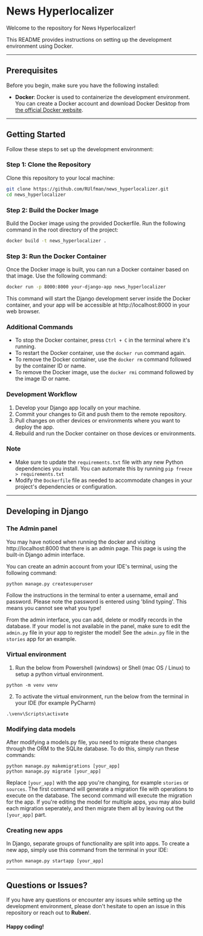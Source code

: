 # News Hyperlocalizer

Welcome to the repository for News Hyperlocalizer! 

This README provides instructions on setting up the development environment using Docker.

---
## Prerequisites

Before you begin, make sure you have the following installed:

- **Docker**: Docker is used to containerize the development environment. You can create a Docker account and download Docker Desktop from [the official Docker website](https://www.docker.com/products/docker-desktop).

---
## Getting Started

Follow these steps to set up the development environment:

### Step 1: Clone the Repository

Clone this repository to your local machine:

```bash
git clone https://github.com/RUlfman/news_hyperlocalizer.git
cd news_hyperlocalizer
````

### Step 2: Build the Docker Image

Build the Docker image using the provided Dockerfile. Run the following command in the root directory of the project:

```bash
docker build -t news_hyperlocalizer .
````

### Step 3: Run the Docker Container

Once the Docker image is built, you can run a Docker container based on that image. Use the following command:

```bash
docker run -p 8000:8000 your-django-app news_hyperlocalizer
````

This command will start the Django development server inside the Docker container, and your app will be accessible at http://localhost:8000 in your web browser.

### Additional Commands
- To stop the Docker container, press `Ctrl + C` in the terminal where it's running.
- To restart the Docker container, use the ```docker run``` command again.
- To remove the Docker container, use the ```docker rm``` command followed by the container ID or name.
- To remove the Docker image, use the ```docker rmi``` command followed by the image ID or name.

### Development Workflow
1. Develop your Django app locally on your machine.
2. Commit your changes to Git and push them to the remote repository.
3. Pull changes on other devices or environments where you want to deploy the app.
4. Rebuild and run the Docker container on those devices or environments.

### Note
- Make sure to update the `requirements.txt` file with any new Python dependencies you install. You can automate this by running 
```pip freeze > requirements.txt```
- Modify the `Dockerfile` file as needed to accommodate changes in your project's dependencies or configuration.

---

## Developing in Django

### The Admin panel
You may have noticed when running the docker and visiting http://localhost:8000 that there is an admin page.
This page is using the built-in Django admin interface.

You can create an admin account from your IDE's terminal, using the following command:
```shell
python manage.py createsuperuser
```
Follow the instructions in the terminal to enter a username, email and password. Please note the password is entered using 'blind typing'. This means you cannot see what you type!

From the admin interface, you can add, delete or modify records in the database.
If your model is not available in the panel, make sure to edit the `admin.py` file in your app to register the model! See the `admin.py` file in the `stories` app for an example.

### Virtual environment

1. Run the below from Powershell (windows) or Shell (mac OS / Linux) to setup a python virtual environment.
```shell
python -m venv venv
```
2. To activate the virtual environment, run the below from the terminal in your IDE (for example PyCharm)
```shell
.\venv\Scripts\activate
```

### Modifying data models
After modifying a models.py file, you need to migrate these changes through the ORM to the SQLite database.
To do this, simply run these commands:
```shell
python manage.py makemigrations [your_app]
python manage.py migrate [your_app]
```
Replace `[your_app]` with the app you're changing, for example `stories` or `sources`.
The first command will generate a migration file with operations to execute on the database.
The second command will execute the migration for the app.
If you're editing the model for multiple apps, you may also build each migration seperately, and then migrate them all by leaving out the `[your_app]` part.

### Creating new apps
In Django, separate groups of functionality are split into apps.
To create a new app, simply use this command from the terminal in your IDE:
```shell
python manage.py startapp [your_app]
```

---
## Questions or Issues?
If you have any questions or encounter any issues while setting up the development environment, please don't hesitate to open an issue in this repository or reach out to **Ruben**!.

#### Happy coding!
